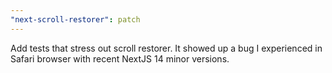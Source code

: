```yaml
---
"next-scroll-restorer": patch
---
```


Add tests that stress out scroll restorer. It showed up a bug I experienced in Safari browser with recent NextJS 14 minor versions.
